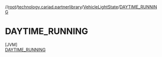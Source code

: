 //[root](../../../../index.md)/[technology.cariad.partnerlibrary](../../index.md)/[VehicleLightState](../index.md)/[DAYTIME_RUNNING](index.md)

# DAYTIME_RUNNING

[JVM]\
[DAYTIME_RUNNING](index.md)
